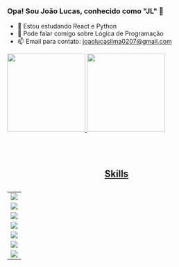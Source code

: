 ### Opa! Sou João Lucas, conhecido como "JL" 👋

- 🌱 Estou estudando React e Python
- 💬 Pode falar comigo sobre Lógica de Programação
- 📫 Email para contato: joaolucaslima0207@gmail.com

<div>

  <a href="https://github.com/JLProdutor">
  <img height="180em" src="https://github-readme-stats.vercel.app/api?username=JLProdutor&show_icons=true&theme=dark&include_all_commits=true&count_private=true"/>
  <img height="180em" src="https://github-readme-stats.vercel.app/api/top-langs/?username=JLProdutor&layout=compact&langs_count=7&theme=dark"/>

</div>
<br>
<br>
<br>

<div align="center">
	 <h2>Skills<h2/>
	<table>
		<tr>
			<td align="center">
				<img src="https://skillicons.dev/icons?i=html,css,js,bootstrap,react,ts,wordpress" />
			</td>
		<tr/>
		<tr>
			<td align="center">
				<img src="https://skillicons.dev/icons?i=vscode">
			</td>
		</tr>
		<tr>
			<td align="center">
				<img src="https://skillicons.dev/icons?i=cpp,arduino">
			</td>
		</tr>
		<tr>
			<td align="center">
				<img src="https://skillicons.dev/icons?i=github,discord,linkedin">
			</td>
		</tr>
		<tr>
			<td align="center">
				<img src="https://skillicons.dev/icons?i=figma">
			</td>
		</tr>
		<tr>
			<td align="center">
				<img src="https://skillicons.dev/icons?i=git">
			</td>
		</tr>
		<tr>
			<td align="center">
				<img src="https://skillicons.dev/icons?i=netlify">
			</td>
		</tr>
	</table>
</div>

